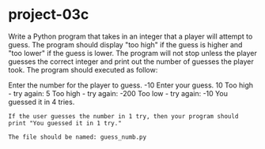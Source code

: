 # project-03c

Write a Python program that takes in an integer that a player will attempt to guess. The program should display "too high" if the guess is higher and "too lower" if the guess is lower. The program will not stop unless the player guesses the correct integer and print out the number of guesses the player took. The program should executed as follow:

Enter the number for the player to guess.
-10
Enter your guess.
10
Too high - try again:
5
Too high - try again:
-200
Too low - try again:
-10
You guessed it in 4 tries.
```
If the user guesses the number in 1 try, then your program should print "You guessed it in 1 try."

The file should be named: guess_numb.py
